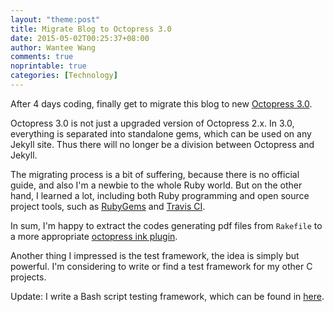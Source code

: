 ```yaml
---
layout: "theme:post"
title: Migrate Blog to Octopress 3.0
date: 2015-05-02T00:25:37+08:00
author: Wantee Wang
comments: true
noprintable: true
categories: [Technology]
---
```



After 4 days coding, finally get to migrate this blog to new [Octopress 3.0](http://octopress.org/2015/01/15/octopress-3.0-is-coming/).

Octopress 3.0 is not just a upgraded version of Octopress 2.x. In 3.0, everything is separated into standalone gems, which can be used on any Jekyll site. Thus there will no longer be a division between Octopress and Jekyll.

<!-- more -->

The migrating process is a bit of suffering, because there is no official guide, and also I'm a newbie to the whole Ruby world. But on the other hand, I learned a lot, including both Ruby programming and open source project tools, such as [RubyGems](https://rubygems.org/) and [Travis CI](https://travis-ci.org/).

In sum, I'm happy to extract the codes generating pdf files from `Rakefile` to a more appropriate [octopress ink plugin](https://github.com/wantee/octopress-printable).

Another thing I impressed is the test framework, the idea is simply but powerful. I'm considering to write or find a test framework for my other C projects.

Update: I write a Bash script testing framework, which can be found in [here](https://github.com/wantee/shutils.git).

